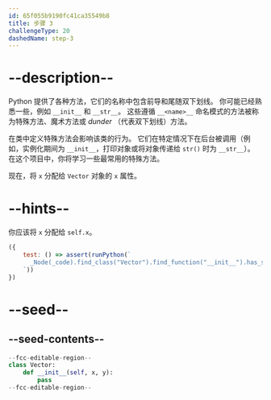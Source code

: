 ```yaml
---
id: 65f055b9190fc41ca35549b8
title: 步骤 3
challengeType: 20
dashedName: step-3
---
```


# --description--

Python 提供了各种方法，它们的名称中包含前导和尾随双下划线。 你可能已经熟悉一些，例如 `__init__` 和 `__str__`。 这些遵循 `__<name>__` 命名模式的方法被称为特殊方法、魔术方法或 *dunder* （代表双下划线）方法。

在类中定义特殊方法会影响该类的行为。 它们在特定情况下在后台被调用（例如，实例化期间为 `__init__`，打印对象或将对象传递给 `str()` 时为 `__str__`）。 在这个项目中，你将学习一些最常用的特殊方法。

现在，将 `x` 分配给 `Vector` 对象的 `x` 属性。

# --hints--

你应该将 `x` 分配给 `self.x`。

```js
({
    test: () => assert(runPython(`
      _Node(_code).find_class("Vector").find_function("__init__").has_stmt("self.x = x")
    `))
})
```

# --seed--

## --seed-contents--

```py
--fcc-editable-region--
class Vector:
    def __init__(self, x, y):
        pass
--fcc-editable-region--
```
